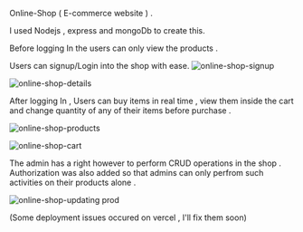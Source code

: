 Online-Shop
( E-commerce website ) .

I used Nodejs , express and mongoDb to create this.

Before logging In the users can only view the products . 

Users can signup/Login into the shop with ease.
![online-shop-signup](https://github.com/Aymanquad/Online_Shop/assets/116382994/1a82b881-61fd-42d5-8686-1ab4c6b13fed)

![online-shop-details](https://github.com/Aymanquad/Online_Shop/assets/116382994/b7a5a350-cc85-4f69-b012-d6891da42b84)


After logging In , 
Users can buy items in real time , view them inside the cart and change quantity of any of their items before purchase .

![online-shop-products](https://github.com/Aymanquad/Online_Shop/assets/116382994/316cbde3-7622-4863-a9c4-f8921fb31d40)

![online-shop-cart](https://github.com/Aymanquad/Online_Shop/assets/116382994/2c2d3035-2f75-4d36-ae59-c033e258a371)



The admin has a right however to perform CRUD operations in the shop . Authorization was also added so that admins can only perfrom such activities on their products alone .



![online-shop-updating prod](https://github.com/Aymanquad/Online_Shop/assets/116382994/e6c3b0cd-3527-4051-afdc-e0ec3c9c910d)

(Some deployment issues occured on vercel , I'll fix them soon)
